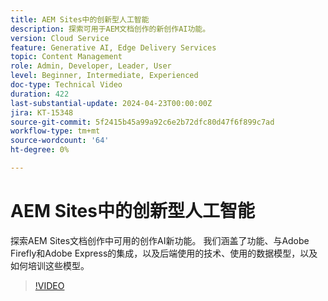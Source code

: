 ```yaml
---
title: AEM Sites中的创新型人工智能
description: 探索可用于AEM文档创作的新创作AI功能。
version: Cloud Service
feature: Generative AI, Edge Delivery Services
topic: Content Management
role: Admin, Developer, Leader, User
level: Beginner, Intermediate, Experienced
doc-type: Technical Video
duration: 422
last-substantial-update: 2024-04-23T00:00:00Z
jira: KT-15348
source-git-commit: 5f2415b45a99a92c6e2b72dfc80d47f6f899c7ad
workflow-type: tm+mt
source-wordcount: '64'
ht-degree: 0%

---
```



# AEM Sites中的创新型人工智能

探索AEM Sites文档创作中可用的创作AI新功能。 我们涵盖了功能、与Adobe Firefly和Adobe Express的集成，以及后端使用的技术、使用的数据模型，以及如何培训这些模型。

>[!VIDEO](https://video.tv.adobe.com/v/3428436/?learn=on)
